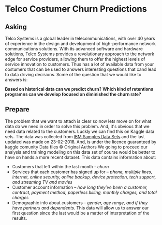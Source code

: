 # Telco Costumer Churn Predictions

## Asking 
Telco Systems is a global leader in telecommunications, with over 40 years of experience in the design and development of high-performance network communications solutions. With its advanced software and hardware solutions, Telco Systems provides a revolutionary approach to the network edge for service providers, allowing them to offer the highest levels of service innovation to customers. Thus has a lot of available data from your costumers that can be used to answers interesting questions that cand lead to data driving decisions.
Some of the question that we would like to answers is:

**Based on historical data can we predict churn?** 
**Which kind of retentions programns can we develop focused on diminished the churn rate?**

## Prepare 
The problem that we want to attach is clear so now lets move on for what data do we need in order to solve this problem. And, it's obvious that we need data related to the customers. Luckly we can find this on Kaggle data sets.
The data was collected from [IBM Samples Data Sets](https://community.ibm.com/community/user/businessanalytics/blogs/steven-macko/2019/07/11/telco-customer-churn-1113) and the last updated was made on 23-02-2018. And, is under the licence guaranteed by kaggle comunity Data files © Original Authors
We going to proceed our analysis and training modeling on this data set of course would be better to have on hands a more recent dataset.
This data contains information about:
- Customers that left within the last month - *churn*
- Services that each customer has signed up for – *phone, multiple lines, internet, online security, online backup, device protection, tech support, and streaming TV and movies*
- Customer account information – *how long they’ve been a customer, contract, payment method, paperless billing, monthly charges, and total charges*
- Demographic info about customers – *gender, age range, and if they have partners and dependents.*
This data will allow us to answer our first question since the last would be a matter of interpretation of the results.

## 

